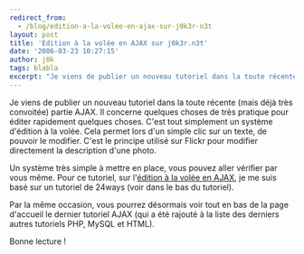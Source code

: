 ```yaml
---
redirect_from:
  - /blog/edition-a-la-volee-en-ajax-sur-j0k3r-n3t
layout: post
title: 'Edition à la volée en AJAX sur j0k3r.n3t'
date: '2006-03-23 10:27:15'
author: j0k
tags: blabla
excerpt: "Je viens de publier un nouveau tutoriel dans la toute récente (mais déjà très convoitée) partie AJAX.      \nIl concerne quelques choses de très pratique pour éditer rapidement quelques choses. C'est tout simplement un système d'édition à la volée. Cela permet lors d'un simple clic sur un texte, de pouvoir le modifier. C'est le principe utilisé sur Flickr pour      …"
---
```


Je viens de publier un nouveau tutoriel dans la toute récente (mais déjà très convoitée) partie AJAX.
Il concerne quelques choses de très pratique pour éditer rapidement quelques choses. C'est tout simplement un système d'édition à la volée. Cela permet lors d'un simple clic sur un texte, de pouvoir le modifier. C'est le principe utilisé sur Flickr pour modifier directement la description d'une photo.

Un système très simple à mettre en place, vous pouvez aller vérifier par vous même.   Pour ce tutoriel, sur l'[édition à la volée en AJAX](http://www.j0k3r.net/ajax-edition-a-la-volee-en-ajax-edit-in-place-5.html), je me suis basé sur un tutoriel de 24ways (voir dans le bas du tutoriel).

Par la même occasion, vous pourrez désormais voir tout en bas de la page d'accueil le dernier tutoriel AJAX (qui a été rajouté à la liste des derniers autres tutoriels PHP, MySQL et HTML).

Bonne lecture !
